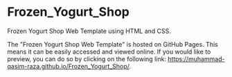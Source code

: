 # Frozen_Yogurt_Shop
Frozen Yogurt Shop Web Template using HTML and CSS.

The "Frozen Yogurt Shop Web Template" is hosted on GitHub Pages. This means it can be easily accessed and viewed online. If you would like to preview, you can do so by clicking on the following link: https://muhammad-qasim-raza.github.io/Frozen_Yogurt_Shop/.
